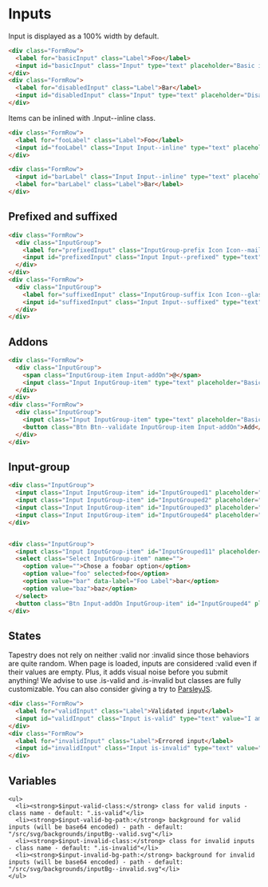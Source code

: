 # Inputs

Input is displayed as a 100% width by default.



```html
<div class="FormRow">
  <label for="basicInput" class="Label">Foo</label>
  <input id="basicInput" class="Input" type="text" placeholder="Basic input" aria-label="Input item">
</div>
<div class="FormRow">
  <label for="disabledInput" class="Label">Bar</label>
  <input id="disabledInput" class="Input" type="text" placeholder="Disabled input" aria-label="Input item" disabled>
</div>
```


Items can be inlined with .Input--inline class.

```html
<div class="FormRow">
  <label for="fooLabel" class="Label">Foo</label>
  <input id="fooLabel" class="Input Input--inline" type="text" placeholder="" aria-label="Input item">
</div>

<div class="FormRow">
  <input id="barLabel" class="Input Input--inline" type="text" placeholder="" aria-label="Input item">
  <label for="barLabel" class="Label">Bar</label>
</div>
```



## Prefixed and suffixed

```html
<div class="FormRow">
  <div class="InputGroup">
    <label for="prefixedInput" class="InputGroup-prefix Icon Icon--mail"></label>
    <input id="prefixedInput" class="Input Input--prefixed" type="text" placeholder="Prefixed input" aria-label="Input item">
  </div>
</div>
<div class="FormRow">
  <div class="InputGroup">
    <label for="suffixedInput" class="InputGroup-suffix Icon Icon--glass"></label>
    <input id="suffixedInput" class="Input Input--suffixed" type="text" placeholder="Suffixed input" aria-label="Input item">
  </div>
</div>
```



## Addons

```html
<div class="FormRow">
  <div class="InputGroup">
    <span class="InputGroup-item Input-addOn">@</span>
    <input class="Input InputGroup-item" type="text" placeholder="Basic input with addon" aria-label="Input item">
  </div>
</div>
<div class="FormRow">
  <div class="InputGroup">
    <input class="Input InputGroup-item" type="text" placeholder="Basic input with addon" aria-label="Input item">
    <button class="Btn Btn--validate InputGroup-item Input-addOn">Add</button>
  </div>
</div>
```



## Input-group

```html
<div class="InputGroup">
  <input class="Input InputGroup-item" id="InputGrouped1" placeholder="input" aria-label="Input item 1">
  <input class="Input InputGroup-item" id="InputGrouped2" placeholder="input" aria-label="Input item 2">
  <input class="Input InputGroup-item" id="InputGrouped3" placeholder="input" aria-label="Input item 3">
  <input class="Input InputGroup-item" id="InputGrouped4" placeholder="input" aria-label="Input item 4">
</div>
```

```html

<div class="InputGroup">
  <input class="Input InputGroup-item" id="InputGrouped11" placeholder="Search…" aria-label="Search aria label">
  <select class="Select InputGroup-item" name="">
    <option value="">Chose a foobar option</option>
    <option value="foo" selected>foo</option>
    <option value="bar" data-label="Foo Label">bar</option>
    <option value="baz">baz</option>
  </select>
  <button class="Btn Input-addOn InputGroup-item" id="InputGrouped4" placeholder="input" aria-label="Input item 4">Search</button>
</div>
```



## States
Tapestry does not rely on neither :valid nor :invalid since those behaviors are quite random. When page is loaded, inputs are considered :valid even if their values are empty. Plus, it adds visual noise before you submit anything! We advise to use .is-valid and .is-invalid but classes are fully customizable. You can also consider giving a try to [ParsleyJS](http://parsleyjs.org/).

```html
<div class="FormRow">
  <label for="validInput" class="Label">Validated input</label>
  <input id="validInput" class="Input is-valid" type="text" value="I am a correct value" placeholder="Valid input">
</div>
<div class="FormRow">
  <label for="invalidInput" class="Label">Errored input</label>
  <input id="invalidInput" class="Input is-invalid" type="text" value="I am an incorrect value" placeholder="Invalid input">
</div>
```

## Variables
```esc
<ul>
  <li><strong>$input-valid-class:</strong> class for valid inputs - class name - default: ".is-valid"</li>
  <li><strong>$input-valid-bg-path:</strong> background for valid inputs (will be base64 encoded) - path - default: "/src/svg/backgrounds/inputBg--valid.svg"</li>
  <li><strong>$input-invalid-class:</strong> class for invalid inputs - class name - default: ".is-invalid"</li>
  <li><strong>$input-invalid-bg-path:</strong> background for invalid inputs (will be base64 encoded) - path - default: "/src/svg/backgrounds/inputBg--invalid.svg"</li>
</ul>
```
